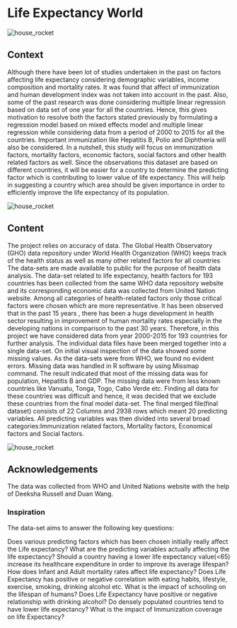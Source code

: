 # Life Expectancy World
![house_rocket](https://github.com/alessandra-barbosa/life_expectancy_prediction/blob/master/img/lifexpectancy.png)

## Context
Although there have been lot of studies undertaken in the past on factors affecting life expectancy considering demographic variables, income composition and mortality rates. It was found that affect of immunization and human development index was not taken into account in the past. Also, some of the past research was done considering multiple linear regression based on data set of one year for all the countries. Hence, this gives motivation to resolve both the factors stated previously by formulating a regression model based on mixed effects model and multiple linear regression while considering data from a period of 2000 to 2015 for all the countries. Important immunization like Hepatitis B, Polio and Diphtheria will also be considered. In a nutshell, this study will focus on immunization factors, mortality factors, economic factors, social factors and other health related factors as well. Since the observations this dataset are based on different countries, it will be easier for a country to determine the predicting factor which is contributing to lower value of life expectancy. This will help in suggesting a country which area should be given importance in order to efficiently improve the life expectancy of its population.

![house_rocket](https://github.com/alessandra-barbosa/life_expectancy_prediction/blob/master/img/lifexpectancy1.png)

## Content
The project relies on accuracy of data. The Global Health Observatory (GHO) data repository under World Health Organization (WHO) keeps track of the health status as well as many other related factors for all countries The data-sets are made available to public for the purpose of health data analysis. The data-set related to life expectancy, health factors for 193 countries has been collected from the same WHO data repository website and its corresponding economic data was collected from United Nation website. Among all categories of health-related factors only those critical factors were chosen which are more representative. It has been observed that in the past 15 years , there has been a huge development in health sector resulting in improvement of human mortality rates especially in the developing nations in comparison to the past 30 years. Therefore, in this project we have considered data from year 2000-2015 for 193 countries for further analysis. The individual data files have been merged together into a single data-set. On initial visual inspection of the data showed some missing values. As the data-sets were from WHO, we found no evident errors. Missing data was handled in R software by using Missmap command. The result indicated that most of the missing data was for population, Hepatitis B and GDP. The missing data were from less known countries like Vanuatu, Tonga, Togo, Cabo Verde etc. Finding all data for these countries was difficult and hence, it was decided that we exclude these countries from the final model data-set. The final merged file(final dataset) consists of 22 Columns and 2938 rows which meant 20 predicting variables. All predicting variables was then divided into several broad categories:​Immunization related factors, Mortality factors, Economical factors and Social factors.

![house_rocket](https://github.com/alessandra-barbosa/life_expectancy_prediction/blob/master/img/lifexpectancy2.png)

## Acknowledgements
The data was collected from WHO and United Nations website with the help of Deeksha Russell and Duan Wang.

### Inspiration
The data-set aims to answer the following key questions:

  Does various predicting factors which has been chosen initially really affect the Life expectancy? What are the predicting variables actually affecting the life expectancy?
  Should a country having a lower life expectancy value(<65) increase its healthcare expenditure in order to improve its average lifespan?
  How does Infant and Adult mortality rates affect life expectancy?
  Does Life Expectancy has positive or negative correlation with eating habits, lifestyle, exercise, smoking, drinking alcohol etc.
  What is the impact of schooling on the lifespan of humans?
  Does Life Expectancy have positive or negative relationship with drinking alcohol?
  Do densely populated countries tend to have lower life expectancy?
  What is the impact of Immunization coverage on life Expectancy?
